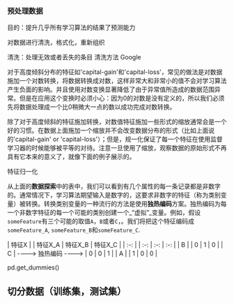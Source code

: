 

### 预处理数据

目的：提升几乎所有学习算法的结果了预测能力

对数据进行清洗，格式化，重新组织

清洗：处理无效或者丢失的条目
清洗方法 Google


对于高度倾斜分布的特征如'capital-gain'和'capital-loss'，常见的做法是对数据施加一个对数转换，将数据转换成对数，这样非常大和非常小的值不会对学习算法产生负面的影响。并且使用对数变换显著降低了由于异常值所造成的数据范围异常。但是在应用这个变换时必须小心：因为0的对数是没有定义的，所以我们必须先将数据处理成一个比0稍微大一点的数以成功完成对数转换。


除了对于高度倾斜的特征施加转换，对数值特征施加一些形式的缩放通常会是一个好的习惯。在数据上面施加一个缩放并不会改变数据分布的形式（比如上面说的'capital-gain' or 'capital-loss'）；但是，规一化保证了每一个特征在使用监督学习器的时候能够被平等的对待。注意一旦使用了缩放，观察数据的原始形式不再具有它本来的意义了，就像下面的例子展示的。


特征归一化

从上面的**数据探索**中的表中，我们可以看到有几个属性的每一条记录都是非数字的。通常情况下，学习算法期望输入是数字的，这要求非数字的特征（称为类别变量）被转换。转换类别变量的一种流行的方法是使用**独热编码**方案。独热编码为每一个非数字特征的每一个可能的类别创建一个_“虚拟”_变量。例如，假设`someFeature`有三个可能的取值`A`，`B`或者`C`，。我们将把这个特征编码成`someFeature_A`, `someFeature_B`和`someFeature_C`.

| 特征X |                    | 特征X_A | 特征X_B | 特征X_C |
| :-: |                            | :-: | :-: | :-: |
|  B  |  | 0 | 1 | 0 |
|  C  | ----> 独热编码 ----> | 0 | 0 | 1 |
|  A  |  | 1 | 0 | 0 |

pd.get_dummies()


## 切分数据（训练集，测试集）